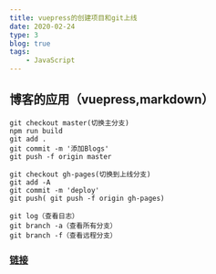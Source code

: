 ```yaml
---
title: vuepress的创建项目和git上线
date: 2020-02-24
type: 3
blog: true
tags:
    - JavaScript
---
```



## 博客的应用（vuepress,markdown）
```
git checkout master(切换主分支)
npm run build
git add .
git commit -m '添加Blogs'
git push -f origin master

git checkout gh-pages(切换到上线分支)
git add -A
git commit -m 'deploy'
git push( git push -f origin gh-pages)

git log（查看日志）
git branch -a（查看所有分支）
git branch -f（查看远程分支）
```
### [链接](https://www.cnblogs.com/LHLVS/p/11376732.html)